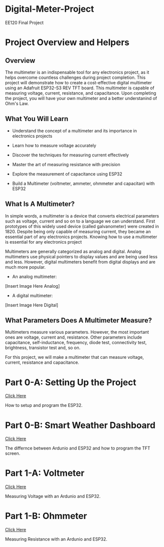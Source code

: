 # Digital-Meter-Project
EE120 Final Project 

# Project Overview and Helpers 

## Overview

The multimeter is an indispensable tool for any electronics project, as it helps overcome countless challenges during project completion. This project will demonstrate how to create a cost-effective digital multimeter using an Adafruit ESP32-S3 REV TFT board. This multimeter is capable of measuring voltage, current, resistance, and capacitance. Upon completing the project, you will have your own multimeter and a better understanind of Ohm's Law. 

## What You Will Learn 

- Understand the concept of a multimeter and its importance in electronics projects

- Learn how to measure voltage accurately

- Discover the techniques for measuring current effectively

- Master the art of measuring resistance with precision

- Explore the measurement of capacitance using ESP32

- Build a Multimeter (voltmeter, ammeter, ohmmeter and capacitan) with ESP32

## What Is A Multimeter?

In simple words, a multimeter is a device that converts electrical parameters such as voltage, current and so on to a language we can understand. First prototypes of this widely used device (called galvanometer) were created in 1820. Despite being only capable of measuring current, they became an essential part of any electronics projects. Knowing how to use a multimeter is essential for any electronics project

Multimeters are generally categorized as analog and digital. Analog multimeters use physical pointers to display values and are being used less and less. However, digital multimeters benefit from digital displays and are much more popular.

- An analog multimeter:

[Insert Image Here Analog]

- A digital multimeter:

[Insert Image Here Digital]


## What Parameters Does A Multimeter Measure?

Multimeters measure various parameters. However, the most important ones are voltage, current and, resistance. Other parameters include capacitance, self-inductance, frequency, diode test, connectivity test, brightness, transistor test and, so on.

For this project, we will make a multimeter that can measure voltage, current, resistance and capacitance.

# Part 0-A: Setting Up the Project
[Click Here](https://github.com/SDSMT-EE120/Digital-Meter-Project/tree/main/Part0-Setup) 

How to setup and program the ESP32. 

# Part 0-B: Smart Weather Dashboard 
[Click Here](https://github.com/SDSMT-EE120/Smart_Weather_Dashboard)

The differnce between Ardunio and ESP32 and how to program the TFT screen. 

# Part 1-A: Voltmeter
[Click Here](https://github.com/SDSMT-EE120/Digital-Meter-Project/tree/main/Part1-Voltmeter%2BAmmeter#voltmeter-part-a)

Measuring Voltage with an Ardunio and ESP32. 

# Part 1-B: Ohmmeter
[Click Here](https://github.com/SDSMT-EE120/Digital-Meter-Project/tree/main/Part1-Voltmeter%2BAmmeter#Ohmmeter-part-b)

Measuring Resistance with an Ardunio and ESP32. 